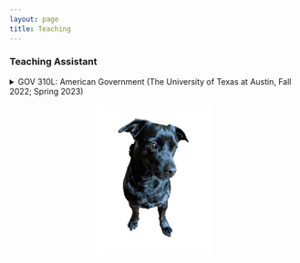 ```yaml
---
layout: page
title: Teaching
---
```


<div>
  <h3>Teaching Assistant</h3>
  <details>
  <summary>
   GOV 310L: American Government (The University of Texas at Austin, Fall 2022; Spring 2023)
  </summary>
  <p>
    Web-based course on the topic of American Government with over 1,000 students <br>
    Individually managed approximately 150 students <br>
    Regularly hosted exam review sessions and graded exams/essays
  </p>
  </details>

  <p style="text-align:center;"><img src="/assets/img/orion_my_dog_gif.gif" alt="my dog" width="200" height="auto"></p>
</div>
